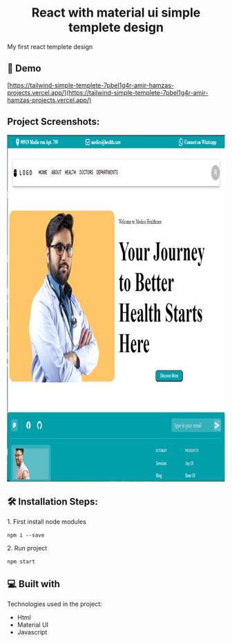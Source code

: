 <h1 align="center" id="title">React with material ui simple templete design</h1>

<p id="description">My first react templete design</p>

<h2>🚀 Demo</h2>

[https://tailwind-simple-templete-7pbel1g4r-amir-hamzas-projects.vercel.app/](https://tailwind-simple-templete-7pbel1g4r-amir-hamzas-projects.vercel.app/)

<h2>Project Screenshots:</h2>

<img src="src/img/bg.png" alt="project-screenshot" height="800/">

<h2>🛠️ Installation Steps:</h2>

<p>1. First install node modules</p>

```
npm i --save
```

<p>2. Run project</p>

```
npm start
```

  
  
<h2>💻 Built with</h2>

Technologies used in the project:

*   Html
*   Material UI
*   Javascript
